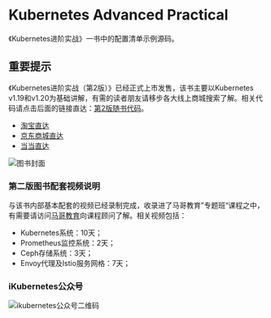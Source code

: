 # Kubernetes Advanced Practical

《Kubernetes进阶实战》一书中的配置清单示例源码。

## 重要提示
《Kubernetes进阶实战（第2版）》已经正式上市发售，该书主要以Kubernetes v1.19和v1.20为基础讲解，有需的读者朋友请移步各大线上商城搜索了解。相关代码请点击后面的链接直达：[第2版随书代码](https://github.com/iKubernetes/Kubernetes_Advanced_Practical_2rd)。

- [淘宝直达](https://s.taobao.com/search?q=kubernetes%E8%BF%9B%E9%98%B6%E5%AE%9E%E6%88%98%E7%AC%AC2%E7%89%88&imgfile=&commend=all&ssid=s5-e&search_type=item&sourceId=tb.index&spm=a21bo.2017.201856-taobao-item.1&ie=utf8&initiative_id=tbindexz_20170306)
- [京东商城直达](https://search.jd.com/Search?keyword=kubernetes%E8%BF%9B%E9%98%B6%E5%AE%9E%E6%88%98%E7%AC%AC2%E7%89%88&enc=utf-8&suggest=2.def.0.base&wq=kubernetes%E8%BF%9B%E9%98%B6%E5%AE%9E%E6%88%98&pvid=286ff777931e4075a762f321a0fb1139)
- [当当直达](http://search.dangdang.com/?key=kubernetes%BD%F8%BD%D7%CA%B5%D5%BD%B5%DA%B6%FE%B0%E6&act=input)

![图书封面](https://github.com/iKubernetes/Kubernetes_Advanced_Practical_2rd/raw/main/imgs/book.jpg)


### 第二版图书配套视频说明
与该书内部基本配套的视频已经录制完成，收录进了马哥教育”专题班“课程之中，有需要请访问[马哥教育](http://www.magedu.com)向课程顾问了解。相关视频包括：
- Kubernetes系统：10天；
- Prometheus监控系统：2天；
- Ceph存储系统：3天；
- Envoy代理及Istio服务网格：7天；

### iKubernetes公众号

![ikubernetes公众号二维码](https://github.com/iKubernetes/Kubernetes_Advanced_Practical_2rd/raw/main/imgs/iKubernetes%E5%85%AC%E4%BC%97%E5%8F%B7%E4%BA%8C%E7%BB%B4%E7%A0%81.jpg)

